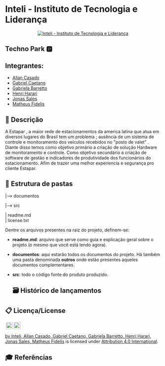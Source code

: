# Inteli - Instituto de Tecnologia e Liderança 

<p align="center">
<a href= "https://www.inteli.edu.br/"><img src="https://www.inteli.edu.br/wp-content/uploads/2021/08/20172028/marca_1-2.png" alt="Inteli - Instituto de Tecnologia e Liderança" border="0"></a>
</p>

## Techno Park 🅿️

## Integrantes: 
- <a href="https://www.linkedin.com/in/allan-casado-6339a9177/">Allan Casado</a>
- <a href="https://www.linkedin.com/in/luca-giberti-63a4ab231">Gabriel Caetano</a>
- <a href="https://www.linkedin.com/in/gabriela-barretto99/">Gabriela Barretto</a>
- <a href="https://www.linkedin.com/in/henri-harari-717930242/">Henri Harari</a>
- <a href="https://www.linkedin.com/in/jonas-viana-sales/">Jonas Sales</a>
- <a href="https://www.linkedin.com/in/matheus-fidelis-680520232/">Matheus Fidelis</a>
 
 
## 📝 Descrição
 
 A  Estapar , a maior rede de estacionamentos da america latina que atua em diversos  lugares do Brasil tem um problema ; ausência de um sistema de controle e monitoramento dos veículos recebidos no "posto de valet” . Diante disso temos como objetivo primário a criação de solução Hardware de monitoramento e controle.  Como objetivo secundário a criação de software de gestão e indicadores de produtividade dos funcionários do estacionamento. Afim de trazer uma melhor experiencia  e segurança pro cliente Estapar.
 
 ## 📁 Estrutura de pastas

 |--> documentos<br>
 
 |--> src<br>
 
 | readme.md<br>
 | license.txt

Dentre os arquivos presentes na raiz do projeto, definem-se:

- <b>readme.md</b>: arquivo que serve como guia e explicação geral sobre o projeto (o mesmo que você está lendo agora).

- <b>documentos</b>: aqui estarão todos os documentos do projeto. Há também uma pasta denominada <b>outros</b> onde estão presentes aqueles documentos complementares.

- <b>src</b>: todo o código fonte do produto produzido.

 
 
  ## 🗃 Histórico de lançamentos
 
 
 
 
 ## 📋 Licença/License
 <img style="height:22px!important;margin-left:3px;vertical-align:text-bottom;" src="https://mirrors.creativecommons.org/presskit/icons/cc.svg?ref=chooser-v1"><img style="height:22px!important;margin-left:3px;vertical-align:text-bottom;" src="https://mirrors.creativecommons.org/presskit/icons/by.svg?ref=chooser-v1"><p xmlns:cc="http://creativecommons.org/ns#" xmlns:dct="http://purl.org/dc/terms/"><a property="dct:title" rel="cc:attributionURL" href="https://github.com/2022M4T4-Inteli/Projeto1/"> by <a rel="cc:attributionURL dct:creator" property="cc:attributionName" href="#">Inteli, Allan Casado, Gabriel Caetano, Gabriela Barretto, Henri Harari, Jonas Sales, Matheus Fidelis</a> is licensed under <a href="http://creativecommons.org/licenses/by/4.0/?ref=chooser-v1" target="_blank" rel="license noopener noreferrer" style="display:inline-block;">Attribution 4.0 International</a>.</p>
 
 
 ## 🎓 Referências
 
 
 
